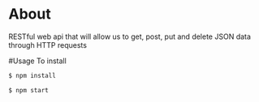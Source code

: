 # About
RESTful web api that will allow us to get, post, put and delete JSON data through HTTP requests

#Usage
To install 

```sh
$ npm install
```

```sh
$ npm start
```
